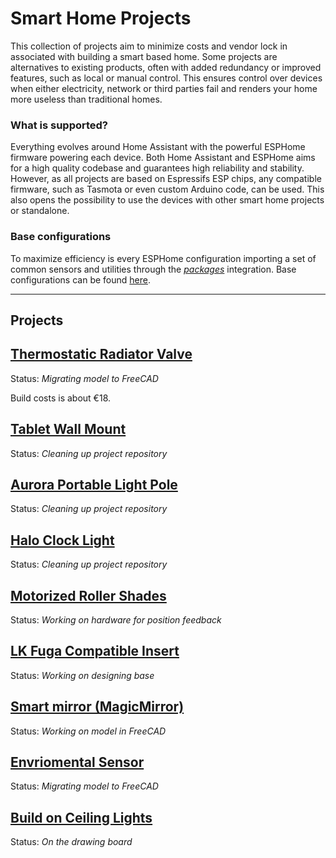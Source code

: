 # Smart Home Projects
This collection of projects aim to minimize costs and vendor lock in associated with building a smart based home. Some projects are alternatives to existing products, often with added redundancy or improved features, such as local or manual control. This ensures control over devices when either electricity, network or third parties fail and renders your home more useless than traditional homes.


### What is supported?
Everything evolves around Home Assistant with the powerful ESPHome firmware powering each device. Both Home Assistant and ESPHome aims for a high quality codebase and guarantees high reliability and stability.
However, as all projects are based on Espressifs ESP chips, any compatible firmware, such as Tasmota or even custom Arduino code, can be used. This also opens the possibility to use the devices with other smart home projects or standalone.

### Base configurations
To maximize efficiency is every ESPHome configuration importing a set of common sensors and utilities through the [*packages*](https://esphome.io/guides/configuration-types.html#packages) integration. Base configurations can be found [here](https://github.com/slimcdk/home-server/blob/master/services/esphome/common).



---
## Projects

## [Thermostatic Radiator Valve](./trv)
Status: *Migrating model to FreeCAD*

Build costs is about €18.


## [Tablet Wall Mount](./tablet-wall-mount)
Status: *Cleaning up project repository*


## [Aurora Portable Light Pole](./aurora)
Status: *Cleaning up project repository*


## [Halo Clock Light](./halo-clock)
Status: *Cleaning up project repository*


## [Motorized Roller Shades](./roller-shades)
Status: *Working on hardware for position feedback*


## [LK Fuga Compatible Insert](./lkf-series)
Status: *Working on designing base*


## [Smart mirror (MagicMirror) ](./smart-mirror)
Status: *Working on model in FreeCAD*


## [Envriomental Sensor](./environmental-sensor)
Status: *Migrating model to FreeCAD*


## [Build on Ceiling Lights](./ceiling-spot)
Status: *On the drawing board*

